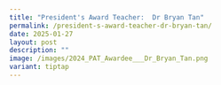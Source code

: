 ```yaml
---
title: "President's Award Teacher:  Dr Bryan Tan"
permalink: /president-s-award-teacher-dr-bryan-tan/
date: 2025-01-27
layout: post
description: ""
image: /images/2024_PAT_Awardee___Dr_Bryan_Tan.png
variant: tiptap
---
```

